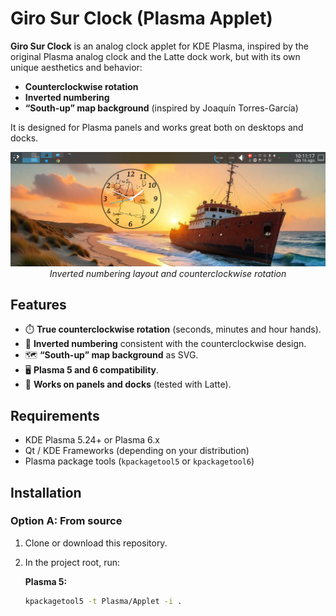 # Giro Sur Clock (Plasma Applet)

**Giro Sur Clock** is an analog clock applet for KDE Plasma, inspired by the original Plasma analog clock and the Latte dock work, but with its own unique aesthetics and behavior:  
- **Counterclockwise rotation**  
- **Inverted numbering**  
- **“South-up” map background** (inspired by Joaquín Torres-García)  

It is designed for Plasma panels and works great both on desktops and docks.

<p align="center">
  <img src="contents/images/screenshot-1.png" width="580"><br/>
  <i>Inverted numbering layout and counterclockwise rotation</i>
</p>

## Features

- ⏱️ **True counterclockwise rotation** (seconds, minutes and hour hands).  
- 🔢 **Inverted numbering** consistent with the counterclockwise design.  
- 🗺️ **“South-up” map background** as SVG.  
- 🖥️ **Plasma 5 and 6 compatibility**.  
- 🧩 **Works on panels and docks** (tested with Latte).  

## Requirements

- KDE Plasma 5.24+ or Plasma 6.x  
- Qt / KDE Frameworks (depending on your distribution)  
- Plasma package tools (`kpackagetool5` or `kpackagetool6`)  

## Installation

### Option A: From source
1. Clone or download this repository.  
2. In the project root, run:  



   **Plasma 5:**
   ```bash
   kpackagetool5 -t Plasma/Applet -i .






